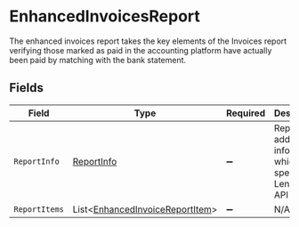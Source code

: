 # EnhancedInvoicesReport

The enhanced invoices report takes the key elements of the Invoices report verifying those marked as paid in the accounting platform have actually been paid by matching with the bank statement.


## Fields

| Field                                                                               | Type                                                                                | Required                                                                            | Description                                                                         |
| ----------------------------------------------------------------------------------- | ----------------------------------------------------------------------------------- | ----------------------------------------------------------------------------------- | ----------------------------------------------------------------------------------- |
| `ReportInfo`                                                                        | [ReportInfo](../../Models/Shared/ReportInfo.md)                                     | :heavy_minus_sign:                                                                  | Report additional information, which is specific to Lending API reports.            |
| `ReportItems`                                                                       | List<[EnhancedInvoiceReportItem](../../Models/Shared/EnhancedInvoiceReportItem.md)> | :heavy_minus_sign:                                                                  | N/A                                                                                 |